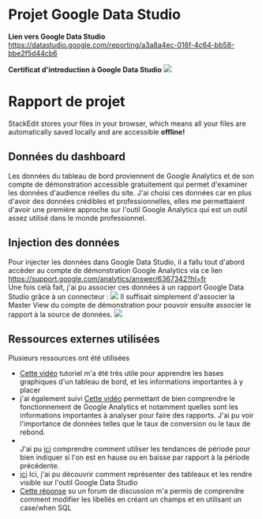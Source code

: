 # Projet Google Data Studio

 **Lien vers Google Data Studio**
https://datastudio.google.com/reporting/a3a8a4ec-016f-4c64-bb58-bbe2f5d44cb6

 **Certificat d'introduction à Google Data Studio**
<img src="https://www.pixenli.com/image/i5nP4VOn">
# Rapport de projet

StackEdit stores your files in your browser, which means all your files are automatically saved locally and are accessible **offline!**

## Données du dashboard

Les données du tableau de bord proviennent de Google Analytics et de son compte de démonstration accessible gratuitement qui permet d'examiner les données d'audience réelles du site.
J'ai choisi ces données car en plus d'avoir des données crédibles et professionnelles, elles me permettaient d'avoir une première approche sur l'outil Google Analytics qui est un outil assez utilisé dans le monde professionnel.
## Injection des données

Pour injecter les données dans Google Data Studio, il a fallu tout d'abord accèder au compte de démonstration Google Analytics via ce lien https://support.google.com/analytics/answer/6367342?hl=fr <br>
Une fois celà fait, j'ai pu associer ces données à un rapport Google Data Studio grâce à un connecteur :
<img src="https://www.pixenli.com/image/fs22VnAv">
Il suffisait simplement d'associer la Master View du compte de démonstration pour pouvoir ensuite associer le rapport à la source de données.
<img src="https://www.pixenli.com/image/JL0rm5Fb">


## Ressources externes utilisées
<p>Plusieurs ressources ont été utilisées 
<ul>
<li> <a href ="https://www.youtube.com/watch?v=4xmyomDMnnc&feature=youtu.be"> Cette vidéo</a>  tutoriel m'a été très utile pour apprendre les bases graphiques d'un tableau de bord, et les informations importantes à y placer</li>
<li>  j'ai également suivi <a href ="https://www.youtube.com/watch?v=p42a3WPGq5M"> Cette vidéo</a>  permettant de bien comprendre le fonctionnement de Google Analytics et notamment quelles sont les informations importantes à analyser pour faire des rapports. J'ai pu voir l'importance de données telles que le taux de conversion ou le taux de rebond.</li>
<li> <br> J'ai pu <a href ="https://www.youtube.com/watch?v=zHpxMIiJrTA&feature=youtu.be"> ici</a>  comprendre comment utiliser les tendances de période pour bien indiquer si l'on est en hause ou en baisse par rapport à la période précédente. </li>
<li> <a href ="https://www.youtube.com/watch?v=FkxaBRiXlVc&feature=youtu.be "> ici</a>   Ici, j'ai pu découvrir comment  représenter des tableaux et les rendre visible sur l'outil Google Data Studio</li>
<li> <a href ="https://support.google.com/datastudio/thread/18303668?hl=en"> Cette réponse</a>   su un forum de discussion m'a permis de comprendre comment modifier les libellés en créant un champs et en utilisant un case/when SQL</li>
</ul>

